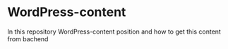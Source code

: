 # WordPress-content
In this repository WordPress-content position and how to get this content from bachend
